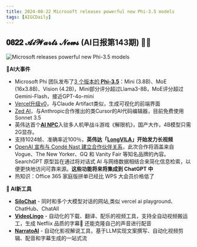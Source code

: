 ```yaml
---
title: 2024-08-22 Microsoft releases powerful new Phi-3.5 models
tags: [AIGCDaily]
---
```

## 𝟎𝟖𝟐𝟐 𝓐𝓲𝓦𝓪𝓻𝓽𝓼 𝓝𝓮𝔀𝓼 (AI日报第143期) 🧙📰 

![Microsoft releases powerful new Phi-3.5 models](https://cdn.jsdelivr.net/gh/donttal/imgbed/img/Microsoft%20Phi%20Phi3.5%20Vision.jpg)

**🤯AI大事件**

- Microsoft Phi 团队发布了[3 个版本的 **Phi-3.5**](https://x.com/osanseviero/status/1825974151578005521/?utm_source=Newsletter&utm_medium=social&utm_campaign=microsoft-releases-powerful-new-phi-3-5-models)：Mini (3.8B)、MoE (16x3.8B)、Vision (4.2B)，Mini部分评分超过Llama3-8B，MoE评分超过Gemini-Flash，接近GPT-4o-mini
- [Vercel升级v0](https://x.com/omarsar0/status/1826075877072880079/?utm_source=Newsletter&utm_medium=social&utm_campaign=microsoft-releases-powerful-new-phi-3-5-models)，与Claude Artifact类似，生成可视化的前端界面
- [Zed AI](https://x.com/zeddotdev/status/1825967812629631034/?utm_source=Newsletter&utm_medium=social&utm_campaign=microsoft-releases-powerful-new-phi-3-5-models)，与Anthropic合作推出的类Cursor的AI代码编辑器，目前免费使用Sonnet 3.5
- 英伟达首个[**AI NPC**](https://x.com/tomshardware/status/1825914294959042827/?utm_source=Newsletter&utm_medium=social&utm_campaign=microsoft-releases-powerful-new-phi-3-5-models)入驻多人机甲战斗游戏《解限机》，国产大作，4B模型只需2G显存。
- 支持1024帧、准确率近100％，**英伟达「[LongVILA](https://x.com/_akhaliq/status/1825743787391422908/?utm_source=Newsletter&utm_medium=social&utm_campaign=microsoft-releases-powerful-new-phi-3-5-models)」开始发力长视频**
- [OpenAI 宣布与 Condé Nast 建立合作伙伴关系](https://x.com/OpenAI/status/1825957947870208365/?utm_source=Newsletter&utm_medium=social&utm_campaign=microsoft-releases-powerful-new-phi-3-5-models)，此次合作将涵盖来自 Vogue、The New Yorker、GQ 和 Vanity Fair 等知名品牌的內容。SearchGPT 原型旨在通过将对话式 AI 与网络数据相结合来简化信息检索，以便更快地访问可靠来源。**这些功能将来将集成到 ChatGPT 中**
- 热知识：Office 365 家庭版拼单已经比 WPS 大会员价格低了



**🧰 AI新工具**

- [**SiloChat**](https://github.com/KwokKwok/SiloChat/?utm_source=Newsletter&utm_medium=social&utm_campaign=microsoft-releases-powerful-new-phi-3-5-models) - 同时和多个大模型对话的网站,类似 vercel ai playground、ChatHub、ChatAll
- **[VideoLingo](https://github.com/Huanshere/VideoLingo/?utm_source=Newsletter&utm_medium=social&utm_campaign=microsoft-releases-powerful-new-phi-3-5-models)** - 自动化的下载、翻译、配乐的视频工具，支持全自动视频搬运工，生成 Netflix 品质的字幕🎤 还能克隆自己的声音进行配音
- **[NarratoAI](https://github.com/linyqh/NarratoAI/?utm_source=Newsletter&utm_medium=social&utm_campaign=microsoft-releases-powerful-new-phi-3-5-models)** - 自动化影视解说工具，基于LLM实现文案撰写、自动化视频剪辑、配音和字幕生成的一站式流
